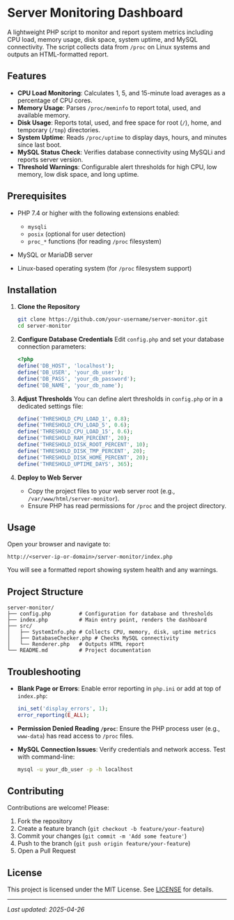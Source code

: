 # Server Monitoring Dashboard

A lightweight PHP script to monitor and report system metrics including CPU load, memory usage, disk space, system uptime, and MySQL connectivity. The script collects data from `/proc` on Linux systems and outputs an HTML-formatted report.

## Features

* **CPU Load Monitoring**: Calculates 1, 5, and 15-minute load averages as a percentage of CPU cores.
* **Memory Usage**: Parses `/proc/meminfo` to report total, used, and available memory.
* **Disk Usage**: Reports total, used, and free space for root (`/`), home, and temporary (`/tmp`) directories.
* **System Uptime**: Reads `/proc/uptime` to display days, hours, and minutes since last boot.
* **MySQL Status Check**: Verifies database connectivity using MySQLi and reports server version.
* **Threshold Warnings**: Configurable alert thresholds for high CPU, low memory, low disk space, and long uptime.

## Prerequisites

* PHP 7.4 or higher with the following extensions enabled:

  * `mysqli`
  * `posix` (optional for user detection)
  * `proc_*` functions (for reading `/proc` filesystem)
* MySQL or MariaDB server
* Linux-based operating system (for `/proc` filesystem support)

## Installation

1. **Clone the Repository**

   ```bash
   git clone https://github.com/your-username/server-monitor.git
   cd server-monitor
   ```

2. **Configure Database Credentials**
   Edit `config.php` and set your database connection parameters:

   ```php
   <?php
   define('DB_HOST', 'localhost');
   define('DB_USER', 'your_db_user');
   define('DB_PASS', 'your_db_password');
   define('DB_NAME', 'your_db_name');
   ```

3. **Adjust Thresholds**
   You can define alert thresholds in `config.php` or in a dedicated settings file:

   ```php
   define('THRESHOLD_CPU_LOAD_1', 0.8);
   define('THRESHOLD_CPU_LOAD_5', 0.6);
   define('THRESHOLD_CPU_LOAD_15', 0.6);
   define('THRESHOLD_RAM_PERCENT', 20);
   define('THRESHOLD_DISK_ROOT_PERCENT', 10);
   define('THRESHOLD_DISK_TMP_PERCENT', 20);
   define('THRESHOLD_DISK_HOME_PERCENT', 20);
   define('THRESHOLD_UPTIME_DAYS', 365);
   ```

4. **Deploy to Web Server**

   * Copy the project files to your web server root (e.g., `/var/www/html/server-monitor`).
   * Ensure PHP has read permissions for `/proc` and the project directory.

## Usage

Open your browser and navigate to:

```
http://<server-ip-or-domain>/server-monitor/index.php
```

You will see a formatted report showing system health and any warnings.

## Project Structure

```
server-monitor/
├── config.php         # Configuration for database and thresholds
├── index.php          # Main entry point, renders the dashboard
├── src/
│   ├── SystemInfo.php # Collects CPU, memory, disk, uptime metrics
│   ├── DatabaseChecker.php # Checks MySQL connectivity
│   └── Renderer.php   # Outputs HTML report
└── README.md          # Project documentation
```

## Troubleshooting

* **Blank Page or Errors**: Enable error reporting in `php.ini` or add at top of `index.php`:

  ```php
  ini_set('display_errors', 1);
  error_reporting(E_ALL);
  ```
* **Permission Denied Reading `/proc`**: Ensure the PHP process user (e.g., `www-data`) has read access to `/proc` files.
* **MySQL Connection Issues**: Verify credentials and network access. Test with command-line:

  ```bash
  mysql -u your_db_user -p -h localhost
  ```

## Contributing

Contributions are welcome! Please:

1. Fork the repository
2. Create a feature branch (`git checkout -b feature/your-feature`)
3. Commit your changes (`git commit -m 'Add some feature'`)
4. Push to the branch (`git push origin feature/your-feature`)
5. Open a Pull Request

## License

This project is licensed under the MIT License. See [LICENSE](LICENSE) for details.

---

*Last updated: 2025-04-26*
